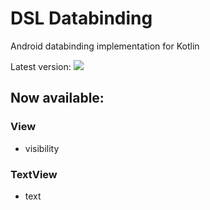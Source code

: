 # DSL Databinding
Android databinding implementation for Kotlin

Latest version: [![](https://jitpack.io/v/codeerow/dsldatabinding.svg)](https://jitpack.io/#codeerow/dsldatabinding)

## Now available:
### View
- visibility

### TextView
- text
